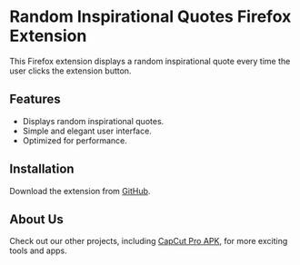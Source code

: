 # Random Inspirational Quotes Firefox Extension

This Firefox extension displays a random inspirational quote every time the user clicks the extension button.

## Features

- Displays random inspirational quotes.
- Simple and elegant user interface.
- Optimized for performance.

## Installation

Download the extension from [GitHub](https://github.com/your-repository).

## About Us

Check out our other projects, including [CapCut Pro APK](https://capckutapk.com), for more exciting tools and apps.
